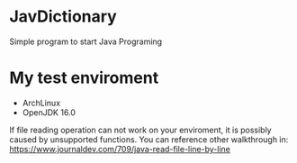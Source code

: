 # JavDictionary
Simple program to start Java Programing

# My test enviroment
- ArchLinux
- OpenJDK 16.0

If file reading operation can not work on your enviroment, it is possibly caused by unsupported functions.
You can reference other walkthrough in: https://www.journaldev.com/709/java-read-file-line-by-line
